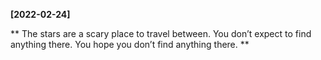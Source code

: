 **[2022-02-24]**

**
The stars are a scary place to travel between. 
You don’t expect to find anything there.
You hope you don’t find anything there. 
**